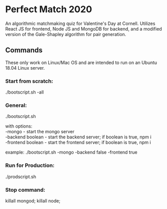 # Perfect Match 2020

An algorithmic matchmaking quiz for Valentine's Day at Cornell. Utilizes React JS for frontend, Node JS and MongoDB for backend, and a modified version of the Gale-Shapley algorithm for pair generation. 

## Commands
These only work on Linux/Mac OS and are intended to run on an Ubuntu 18.04 Linux server.

### Start from scratch:
./bootscript.sh -all 

### General:
./bootscript.sh

with options:  
-mongo - start the mongo server  
-backend boolean - start the backend server; if boolean is true, npm i  
-frontend boolean - start the frontend server; if boolean is true, npm i  

example: ./bootscript.sh -mongo -backend false -frontend true

### Run for Production:
./prodscript.sh


### Stop command:
killall mongod; killall node;
